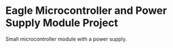 # Eagle Microcontroller and Power Supply Module Project
Small microcontroller module with a power supply. 
